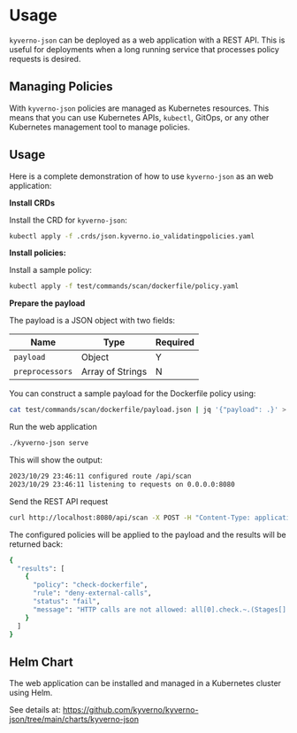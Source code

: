 # Usage

`kyverno-json` can be deployed as a web application with a REST API. This is useful for deployments when a long running service that processes policy requests is desired.

## Managing Policies

With `kyverno-json` policies are managed as Kubernetes resources. This means that you can use Kubernetes APIs, `kubectl`, GitOps, or any other Kubernetes management tool to manage policies.

## Usage

Here is a complete demonstration of how to use `kyverno-json` as an web application:

**Install CRDs**

Install the CRD for `kyverno-json`:

```sh
kubectl apply -f .crds/json.kyverno.io_validatingpolicies.yaml
```

**Install policies:**

Install a sample policy:

```sh
kubectl apply -f test/commands/scan/dockerfile/policy.yaml
```

**Prepare the payload**

The payload is a JSON object with two fields:

| Name            | Type             | Required     |
| --------------- | ---------------- | ------------ |
| `payload`       | Object           | Y            |
| `preprocessors` | Array of Strings | N            |


You can construct a sample payload for the Dockerfile policy using:

```sh
cat test/commands/scan/dockerfile/payload.json | jq '{"payload": .}' > /tmp/webapp-payload.json
```

Run the web application

```sh
./kyverno-json serve
```

This will show the output:

```sh
2023/10/29 23:46:11 configured route /api/scan
2023/10/29 23:46:11 listening to requests on 0.0.0.0:8080
```

Send the REST API request

```sh
curl http://localhost:8080/api/scan -X POST -H "Content-Type: application/json" -d @/tmp/webapp-payload.json | jq
```

The configured policies will be applied to the payload and the results will be returned back:

```sh
{
  "results": [
    {
      "policy": "check-dockerfile",
      "rule": "deny-external-calls",
      "status": "fail",
      "message": "HTTP calls are not allowed: all[0].check.~.(Stages[].Commands[].Args[].Value)[0].(contains(@, 'https://') || contains(@, 'http://')): Invalid value: true: Expected value: false; wget is not allowed: all[3].check.~.(Stages[].Commands[].CmdLine[])[0].(contains(@, 'wget')): Invalid value: true: Expected value: false"
    }
  ]
}
```

## Helm Chart

The web application can be installed and managed in a Kubernetes cluster using Helm. 

See details at: https://github.com/kyverno/kyverno-json/tree/main/charts/kyverno-json
